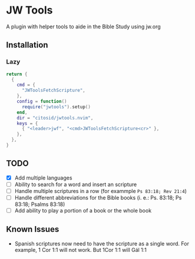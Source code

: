 # JW Tools

A plugin with helper tools to aide in the Bible Study using jw.org

## Installation

### Lazy

```lua
return {
  {
    cmd = {
      "JWToolsFetchScripture",
    },
    config = function()
      require("jwtools").setup()
    end,
    dir = "citosid/jwtools.nvim",
    keys = {
      { "<leader>jwf", "<cmd>JWToolsFetchScripture<cr>" },
    },
  },
}
```

## TODO

- [x] Add multiple languages
- [ ] Ability to search for a word and insert an scripture
- [ ] Handle multiple scriptures in a row (for exammple `Ps 83:18; Rev 21:4`)
- [ ] Handle different abbreviations for the Bible books (i. e.: Ps. 83:18; Ps 83:18; Psalms 83:18)
- [ ] Add ability to play a portion of a book or the whole book

## Known Issues

- Spanish scriptures now need to have the scripture as a single word. For example, 1 Cor 1:1 will not work. But
  1Cor 1:1 will Gál 1:1
